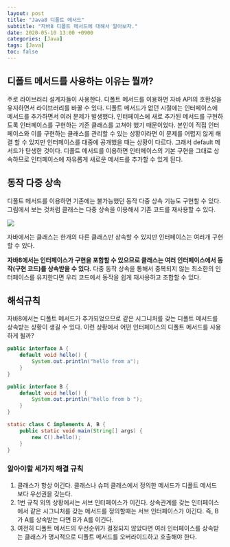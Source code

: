 ```yaml
---
layout: post
title: "Java8 디폴트 메서드"
subtitle: "자바8 디폴트 메서드에 대해서 알아보자."
date: 2020-05-10 13:00 +0900
categories: [Java]
tags: [Java]
toc: false
---
```


## 디폴트 메서드를 사용하는 이유는 뭘까?

주로 라이브러리 설계자들이 사용한다. 디폴트 메서드를 이용하면 자바 API의 호환성을 유지하면서 라이브러리를 바꿀 수 있다. 디폴트 메서드가 없던 시절에는 인터페이스에 메서드를 추가하면서 여러 문제가 발생했다. 인터페이스에 새로 추가된 메서드를 구현하도록 인터페이스를 구현하는 기존 클래스를 고쳐야 했기 때문이었다. 본인이 직접 인터페이스와 이를 구현하는 클래스를 관리할 수 있는 상황이라면 이 문제를 어렵지 않게 해결 할 수 있지만 인터페이스를 대중에 공개했을 때는 상황이 다르다. 그래서 default 메서드가 탄생한 것이다. 디폴트 메서드를 이용하면 인터페이스의 기본 구현을 그대로 상속하므로 인터페이스에 자유롭게 새로운 메서드를 추가할 수 있게 된다.

## 동작 다중 상속

디폴트 메서드를 이용하면 기존에는 불가능했던 동작 다중 상속 기능도 구현할 수 있다. 그림에서 보는 것처럼 클래스는 다중 상속을 이용해서 기존 코드를 재사용할 수 있다.

![](https://user-images.githubusercontent.com/28615416/81490170-ba465d00-92b9-11ea-802a-5867a7d9763f.png)

자바에서는 클래스는 한개의 다른 클래스만 상속할 수 있지만 인터페이스는 여러개 구현할 수 있다.

**자바8에서는 인터페이스가 구현을 포함할 수 있으므로 클래스는 여러 인터페이스에서 동작(구현 코드)를 상속받을 수 있다.** 다중 동작 상속을 통해서 중복되지 않는 최소한의 인터페이스를 유지한다면 우리 코드에서 동작을 쉽게 재사용하고 조합할 수 있다.

## 해석규칙

자바8에서는 디폴트 메서드가 추가되었으므로 같은 시그니처를 갖는 디폴트 메서드를 상속받는 상황이 생길 수 있다. 이런 상황에서 어떤 인터페이스의 디폴트 메서드를 사용하게 될까?

```java
public interface A {
    default void hello() {
        System.out.println("hello from a");
    }
}

public interface B {
    default void hello() {
        System.out.println("hello from b ");
    }
}

static class C implements A, B {
    public static void main(String[] args) {
        new C().hello();
    }
}
```

### 알아야할 세가지 해결 규칙

1.  클래스가 항상 이긴다. 클래스나 슈퍼 클래스에서 정의한 메서드가 디폴트 메서드 보다 우선권을 갖는다.
2.  1번 규칙 외의 상황에서는 서브 인터페이스가 이긴다. 상속관계를 갖는 인터페이스에서 같은 시그니처를 갖는 메서드를 정의할때는 서브 인터페이스가 이긴다. 즉, B가 A를 상속받는 다면 B가 A를 이긴다.
3.  여전히 디폴트 메서드의 우선순위가 결정되지 않았다면 여러 인터페이스를 상속받는 클래스가 명시적으로 디폴트 메서드를 오버라이드하고 호출해야 한다.

